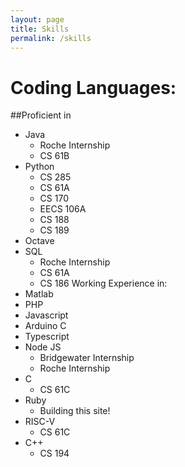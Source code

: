 ```yaml
---
layout: page
title: Skills
permalink: /skills
---
```


# Coding Languages:

##Proficient in
- Java
    - Roche Internship
    - CS 61B
- Python
    - CS 285
    - CS 61A
    - CS 170
    - EECS 106A
    - CS 188
    - CS 189
- Octave
- SQL
    - Roche Internship
    - CS 61A
    - CS 186
Working Experience in:
- Matlab
- PHP
- Javascript
- Arduino C
- Typescript
- Node JS
    - Bridgewater Internship
    - Roche Internship
- C
    - CS 61C
- Ruby
    - Building this site!
- RISC-V
    - CS 61C
- C++
    - CS 194
